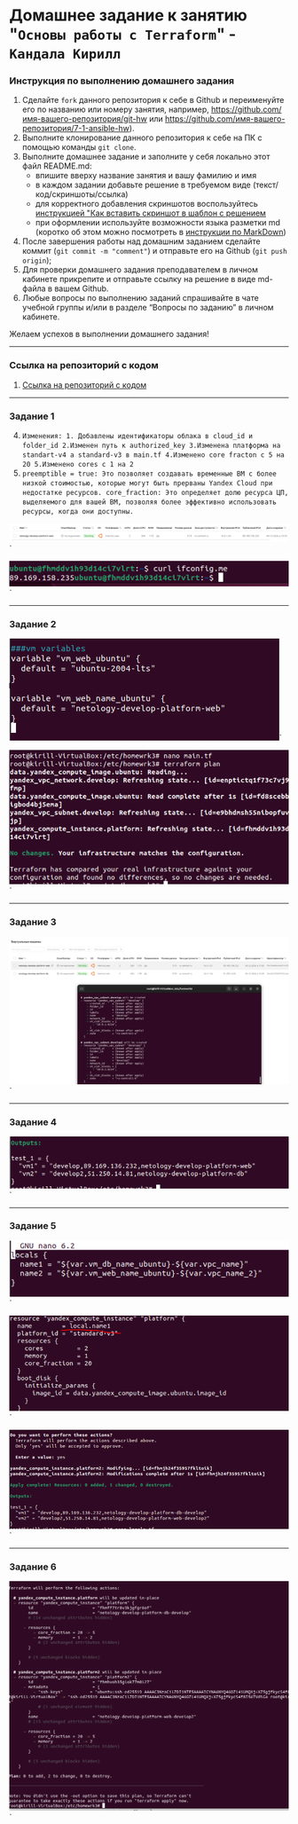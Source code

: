 # Домашнее задание к занятию "`Основы работы с Terraform`" - `Кандала Кирилл`


### Инструкция по выполнению домашнего задания

   1. Сделайте `fork` данного репозитория к себе в Github и переименуйте его по названию или номеру занятия, например, https://github.com/имя-вашего-репозитория/git-hw или  https://github.com/имя-вашего-репозитория/7-1-ansible-hw).
   2. Выполните клонирование данного репозитория к себе на ПК с помощью команды `git clone`.
   3. Выполните домашнее задание и заполните у себя локально этот файл README.md:
      - впишите вверху название занятия и вашу фамилию и имя
      - в каждом задании добавьте решение в требуемом виде (текст/код/скриншоты/ссылка)
      - для корректного добавления скриншотов воспользуйтесь [инструкцией "Как вставить скриншот в шаблон с решением](https://github.com/netology-code/sys-pattern-homework/blob/main/screen-instruction.md)
      - при оформлении используйте возможности языка разметки md (коротко об этом можно посмотреть в [инструкции  по MarkDown](https://github.com/netology-code/sys-pattern-homework/blob/main/md-instruction.md))
   4. После завершения работы над домашним заданием сделайте коммит (`git commit -m "comment"`) и отправьте его на Github (`git push origin`);
   5. Для проверки домашнего задания преподавателем в личном кабинете прикрепите и отправьте ссылку на решение в виде md-файла в вашем Github.
   6. Любые вопросы по выполнению заданий спрашивайте в чате учебной группы и/или в разделе “Вопросы по заданию” в личном кабинете.
   
Желаем успехов в выполнении домашнего задания!

---
   
### Ссылка на репозиторий с кодом

1. [Ссылка на репозиторий с кодом](https://github.com/wintercomesX/ter-homeworks02_code)

---

### Задание 1

4. `Изменения: 1. Добавлены идентификаторы облака в сloud_id и folder_id 2.Изменен путь к authorized_key 3.Изменена платформа на standart-v4 а standard-v3 в main.tf 4.Изменено core fracton c 5 на 20 5.Изменено cores c 1 на 2`
6. `preemptible = true: Это позволяет создавать временные ВМ с более низкой стоимостью, которые могут быть прерваны Yandex Cloud при недостатке ресурсов. core_fraction: Это определяет долю ресурса ЦП, выделяемого для вашей ВМ, позволяя более эффективно использовать ресурсы, когда они доступны.`

![1](https://github.com/wintercomesX/ter-homeworks02/blob/main/ter-homeworks2/img/1.PNG)`

![2](https://github.com/wintercomesX/ter-homeworks02/blob/main/ter-homeworks2/img/1.1.PNG)`

---

### Задание 2

![1](https://github.com/wintercomesX/ter-homeworks02/blob/main/ter-homeworks2/img/2.PNG)`

![2](https://github.com/wintercomesX/ter-homeworks02/blob/main/ter-homeworks2/img/2.1.PNG)`

---

### Задание 3

![1](https://github.com/wintercomesX/ter-homeworks02/blob/main/ter-homeworks2/img/3.PNG)`

---

### Задание 4

![1](https://github.com/wintercomesX/ter-homeworks02/blob/main/ter-homeworks2/img/4.PNG)`

---

### Задание 5

![1](https://github.com/wintercomesX/ter-homeworks02/blob/main/ter-homeworks2/img/5.PNG)`

![2](https://github.com/wintercomesX/ter-homeworks02/blob/main/ter-homeworks2/img/5.1.PNG)`

![2](https://github.com/wintercomesX/ter-homeworks02/blob/main/ter-homeworks2/img/5.2.PNG)`

---

### Задание 6

![1](https://github.com/wintercomesX/ter-homeworks02/blob/main/ter-homeworks2/img/6.PNG)`
